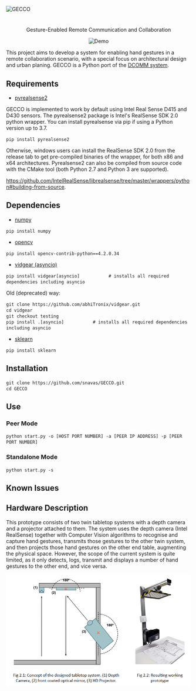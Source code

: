 ![GECCO](https://snavas.github.io/img/GECCO.png)
#

<div align="center">
  
  Gesture-Enabled Remote Communication and Collaboration 
  
  ![Demo](https://snavas.github.io/img/image4.gif)

</div>

This project aims to develop a system for enabling hand gestures in a remote collaboration scenario, with a special focus on architectural design and urban planing. GECCO is a Python port of the [DCOMM system](https://github.com/snavas/DCOMM).



## Requirements
- [pyrealsense2](https://github.com/IntelRealSense/librealsense/tree/master/wrappers/python)

GECCO is implemented to work by default using Intel Real Sense D415 and D430 sensors. The pyrealsense2 package is Intel's RealSense SDK 2.0 python wrapper. You can install pyrealsense via pip if using a Python version up to 3.7.
```
pip install pyrealsense2
```
Otherwise, windows users can install the RealSense SDK 2.0 from the release tab to get pre-compiled binaries of the wrapper, for both x86 and x64 architectures. Pyrealsense2 can also be compiled from source code with the CMake tool (both Python 2.7 and Python 3 are supported). 

https://github.com/IntelRealSense/librealsense/tree/master/wrappers/python#building-from-source.

## Dependencies
- [numpy](https://github.com/begeistert/nupy)
```
pip install numpy
```
- [opencv](https://github.com/skvark/opencv-python)
```
pip install opencv-contrib-python==4.2.0.34
```
- [vidgear (asyncio)](https://github.com/abhiTronix/vidgear)
```
pip install vidgear[asyncio]           # installs all required dependencies including asyncio 
```
Old (deprecated) way:
```
git clone https://github.com/abhiTronix/vidgear.git
cd vidgear
git checkout testing
pip install .[asyncio]           # installs all required dependencies including asyncio 
```
- [sklearn](https://github.com/scikit-learn/scikit-learn)
```
pip install sklearn
```


## Installation
```
git clone https://github.com/snavas/GECCO.git
cd GECCO
```

## Use

### Peer Mode
```
python start.py -o [HOST PORT NUMBER] -a [PEER IP ADDRESS] -p [PEER PORT NUMBER]
```
### Standalone Mode
```
python start.py -s
```
## Known Issues

## Hardware Description

This prototype consists of two twin tabletop systems with a depth camera and a projector attached to them. The system uses the depth camera (Intel RealSense) together with Computer Vision algorithms to recognise and capture hand gestures, transmits those gestures to the other twin system, and then projects those hand gestures on the other end table, augmenting the physical space. However, the scope of the current system is quite limited, as it only detects, logs, transmit and displays a number of hand gestures to the other end, and vice versa.

![Prototype](https://raw.githubusercontent.com/snavas/snavas.github.io/master/img/prototype.png)

